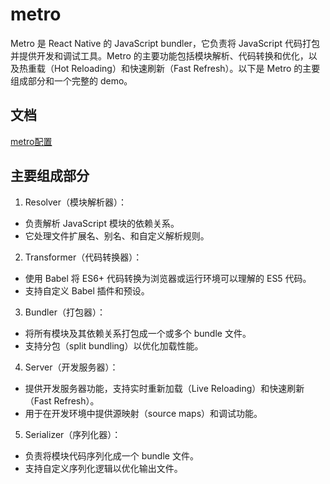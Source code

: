 # metro

Metro 是 React Native 的 JavaScript bundler，它负责将 JavaScript 代码打包并提供开发和调试工具。Metro 的主要功能包括模块解析、代码转换和优化，以及热重载（Hot Reloading）和快速刷新（Fast Refresh）。以下是 Metro 的主要组成部分和一个完整的 demo。

## 文档

[metro配置](https://metrobundler.dev/docs/configuration#resolver-options)

## 主要组成部分

1. Resolver（模块解析器）：

-   负责解析 JavaScript 模块的依赖关系。
-   它处理文件扩展名、别名、和自定义解析规则。

2. Transformer（代码转换器）：

-   使用 Babel 将 ES6+ 代码转换为浏览器或运行环境可以理解的 ES5 代码。
-   支持自定义 Babel 插件和预设。

3. Bundler（打包器）：

-   将所有模块及其依赖关系打包成一个或多个 bundle 文件。
-   支持分包（split bundling）以优化加载性能。

4. Server（开发服务器）：

-   提供开发服务器功能，支持实时重新加载（Live Reloading）和快速刷新（Fast Refresh）。
-   用于在开发环境中提供源映射（source maps）和调试功能。

5. Serializer（序列化器）：

-   负责将模块代码序列化成一个 bundle 文件。
-   支持自定义序列化逻辑以优化输出文件。
